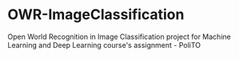 # OWR-ImageClassification
Open World Recognition in Image Classification project for Machine Learning and Deep Learning course's assignment - PoliTO

